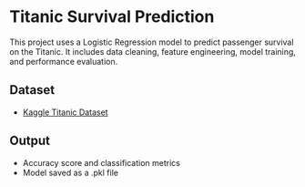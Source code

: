 # Titanic Survival Prediction 
This project uses a Logistic Regression model to predict passenger survival on the Titanic. It includes data cleaning, feature engineering, model training, and performance evaluation.
## Dataset
- [Kaggle Titanic Dataset](https://www.kaggle.com/datasets/yasserh/titanic-dataset)

## Output
- Accuracy score and classification metrics
- Model saved as a .pkl file
